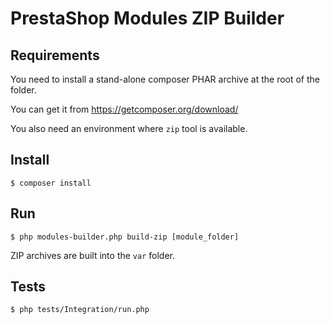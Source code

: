 # PrestaShop Modules ZIP Builder

## Requirements

You need to install a stand-alone composer PHAR archive at the root
of the folder.

You can get it from https://getcomposer.org/download/

You also need an environment where `zip` tool is available.

## Install

```
$ composer install
```

## Run

```
$ php modules-builder.php build-zip [module_folder]
```

ZIP archives are built into the `var` folder.

## Tests

```
$ php tests/Integration/run.php
```
